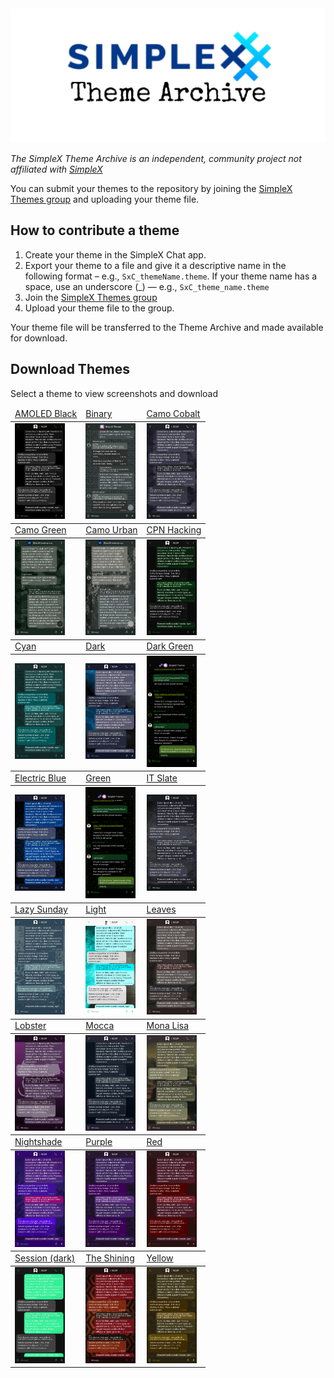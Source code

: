 <img src="./resources/SxC_themeBanner.jpg">

_The SimpleX Theme Archive is an independent, community project not affiliated with [SimpleX](https://simplex.chat)_

You can submit your themes to the repository by joining the [SimpleX Themes group](https://simplex.chat/contact#/?v=2-7&smp=smp%3A%2F%2Fhpq7_4gGJiilmz5Rf-CswuU5kZGkm_zOIooSw6yALRg%3D%40smp5.simplex.im%2FjwFqICow91mcVNxBF2GXXF5Uq4H27goC%23%2F%3Fv%3D1-3%26dh%3DMCowBQYDK2VuAyEAOYs_RwIB67iDC_ORPmBpp-oED4Ric3oYkID4kdkMdGs%253D%26srv%3Djjbyvoemxysm7qxap7m5d5m35jzv5qq6gnlv7s4rsn7tdwwmuqciwpid.onion&data=%7B%22type%22%3A%22group%22%2C%22groupLinkId%22%3A%22jpatHRdLkjwNmbWBc-VWcg%3D%3D%22%7D) and uploading your theme file. 

## How to contribute a theme

1. Create your theme in the SimpleX Chat app. 
2. Export your theme to a file and give it a descriptive name in the following format – e.g., `SxC_themeName.theme`. If your theme name has a space, use an underscore (_) — e.g., `SxC_theme_name.theme`
3. Join the [SimpleX Themes group](https://simplex.chat/contact#/?v=2-7&smp=smp%3A%2F%2Fhpq7_4gGJiilmz5Rf-CswuU5kZGkm_zOIooSw6yALRg%3D%40smp5.simplex.im%2FjwFqICow91mcVNxBF2GXXF5Uq4H27goC%23%2F%3Fv%3D1-3%26dh%3DMCowBQYDK2VuAyEAOYs_RwIB67iDC_ORPmBpp-oED4Ric3oYkID4kdkMdGs%253D%26srv%3Djjbyvoemxysm7qxap7m5d5m35jzv5qq6gnlv7s4rsn7tdwwmuqciwpid.onion&data=%7B%22type%22%3A%22group%22%2C%22groupLinkId%22%3A%22jpatHRdLkjwNmbWBc-VWcg%3D%3D%22%7D)
4. Upload your theme file to the group.

Your theme file will be transferred to the Theme Archive and made available for download. 

## Download Themes
Select a theme to view screenshots and download

<body>
	<table>
		<thead>
			<tr>
				<td><a href="./resources/SxC_AMOLEDblackV2_index.md" target="_blank">AMOLED Black</a></td>
				<td><a href="./resources/SxC_binary_index.md" target="_blank">Binary</a></td>
				<td><a href="./resources/SxC_camoCobalt_index.md" target="_blank">Camo Cobalt</a></td>
			</tr>
		</thead>
		<tbody>
			<tr>
				<td><a href="./resources/SxC_AMOLEDblackV2_index.md" target="_blank"><img src="./screenshots/SxC_AMOLEDblackV201.jpg" width="80"></a></td>
				<td><a href="./resources/SxC_binary_index.md" target="_blank"><img src="./screenshots/SxC_binary01.jpg" width="80"></a></td>
				<td><a href="./resources/SxC_camoCobalt_index.md" target="blank"><img src="./screenshots/SxC_camoCobalt01.jpg" width="80"></a></td>
			</tr>
		</tbody>
		<thead>
			<tr>
				<td><a href="./resources/SxC_camoGreen_index.md">Camo Green</a></td>
				<td><a href="./resources/SxC_camoUrban_index.md">Camo Urban</a></td>
				<td><a href="./resources/SxC_CPN_HackingV2_index.md">CPN Hacking</a></td>
			</tr>
		</thead>
		<tbody>
			<tr>
				<td><a href="./resources/SxC_camoGreen_index.md"><img src="./screenshots/SxC_camoGreen01.jpg" width="80"></a></td>
				<td><a href="./resources/SxC_camoUrban_index.md"><img src="./screenshots/SxC_camoUrban01.jpg" width="80"></a></td>
				<td><a href="./resources/SxC_CPN_HackingV2_index.md"><img src="./screenshots/SxC_CPN_HackingV201.jpg" width="80"></a></td>
			</tr>
		</tbody>
		<thead>
			<tr>
				<td><a href="./resources/SxC_cyan_index.md">Cyan</a></td>
				<td><a href="./resources/SxC_dark_index.md">Dark</a></td>
				<td><a href="./resources/SxC_darkGreen_index.md">Dark Green</a></td>
			</tr>
		</thead>
		<tbody>
			<tr>
				<td><a href="./resources/SxC_cyan_index.md"><img src="./screenshots/SxC_cyan01.jpg" width="80"></a></td>
				<td><a href="./resources/SxC_dark_index.md"><img src="./screenshots/SxC_dark01.jpg" width="80"></a></td>
				<td><a href="./resources/SxC_darkGreen_index.md"><img src="./screenshots/SxC_darkGreen_screenshot01.png" width="80"></a></td>
			</tr>
		</tbody>
		<thead>
			<tr>
				<td><a href="./resources/SxC_electricBlue_index.md">Electric Blue</a></td>
				<td><a href="./resources/SxC_green_index.md">Green</a></td>
				<td><a href="./resources/SxC_IT_Slate_index.md">IT Slate</a></td>
			</tr>
		</thead>
		<tbody>
			<tr>
				<td><a href="./resources/SxC_electricBlue_index.md"><img src="./screenshots/SxC_ElectricBlue01.jpg" width="80"></a></td>
				<td><a href="./resources/SxC_green_index.md"><img src="./screenshots/SxC_darkGreen_screenshot01.png" width="80"></a></td>
				<td><a href="./resources/SxC_IT_Slate_index.md"><img src="./screenshots/SxC_IT_Slate01.jpg" width="80"></a></td>
			</tr>
		</tbody>
		<thead>
			<tr>
				<td><a href="./resources/SxC_lazySunday_index.md">Lazy Sunday</a></td>
				<td><a href="./resources/SxC_light_index.md">Light</a></td>
				<td><a href="./resources/SxC_leaves_index.md">Leaves</a></td>
			</tr>
		</thead>
		<tbody>
			<tr>
				<td><a href="./resources/SxC_lazySunday_index.md"><img src="./screenshots/SxC_lazySunday01.jpg" width="80"></a></td>
				<td><a href="./resources/SxC_light_index.md"><img src="./screenshots/SxC_light01.jpg" width="80"></a></td>
				<td><a href="./resources/SxC_leaves_index.md"><img src="./screenshots/SxC_leaves01.jpg" width="80"></a></td>
			</tr>
		</tbody>
		<thead>
			<tr>
				<td><a href="./resources/SxC_Lobster_index.md">Lobster</a></td>
				<td><a href="./resources/SxC_mocca_index.md">Mocca</a></td>
				<td><a href="./resources/SxC_monaLisa_index.md">Mona Lisa</a></td>
			</tr>
		</thead>
		<tbody>
			<tr>
				<td><a href="./resources/SxC_Lobster_index.md"><img src="./screenshots/SxC_Lobster01.jpg" width="80"></a></td>
				<td><a href="./resources/SxC_mocca_index.md"><img src="./screenshots/SxC_mocca01.jpg" width="80"></a></td>
				<td><a href="./resources/SxC_monaLisa_index.md"><img src="./screenshots/SxC_monaLisa01.jpg" width="80"></a></td>
			</tr>
		</tbody>
		<thead>
			<tr>
				<td><a href="./resources/SxC_Nightshade_index.md">Nightshade</a></td>
				<td><a href="./resources/SxC_purple_index.md">Purple</a></td>
				<td><a href="./resources/SxC_red_index.md">Red</a></td>
			</tr>
		</thead>
		<tbody>
			<tr>
				<td><a href="./resources/SxC_Nightshade_index.md"><img src="./screenshots/SxC_Nightshade01.jpg" width="80"></a></td>
				<td><a href="./resources/SxC_purple_index.md"><img src="./screenshots/SxC_purple01.jpg" width="80"></a></td>
				<td><a href="./resources/SxC_red_index.md"><img src="./screenshots/SxC_red01.jpg" width="80"></a></td>
			</tr>
		</tbody>
		<thead>
			<tr>
				<td><a href="./resources/SxC_SessionDark_index.md">Session (dark)</a></td>
				<td><a href="./resources/SxC_The_Shining_index.md">The Shining</a></td>
				<td><a href="./resources/SxC_yellow_index.md">Yellow</a></td>
			</tr>
		</thead>
		<tbody>
			<tr>
				<td><a href="./resources/SxC_SessionDark_index.md"><img src="./screenshots/SxC_SessionDark01.jpg" width="80"></a></td>
				<td><a href="./resources/SxC_The_Shining_index.md"><img src="./screenshots/SxC_The_Shining01.jpg" width="80"></a></td>
				<td><a href="./resources/SxC_yellow_index.md"><img src="./screenshots/SxC_yellow01.jpg" width="80"></a></td>
			</tr>
		</tbody>
	</table>
</body>